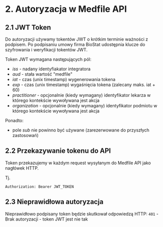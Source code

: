 # 2. Autoryzacja w Medfile API

## 2.1 JWT Token

Do autoryzacji używamy tokentów JWT o krótkim terminie ważności z podpisem.
Po podpisaniu umowy firma BioStat udostępnia klucze do szyfrowania i weryfikacji tokentów JWT.

Token JWT wymagana następujących pól:
- *iss* - nadany identyfiakator integratora
- *aud* - stała wartość "medfile"
- *iat* - czas (unix timestamp) wygenerowania tokena
- *exp* - czas (unix timestamp) wygaśnięcia tokena (zalecany maks. iat + 60)
- *practitioner* - opcjonalnie (kiedy wymagany) identyfikator lekarza w którego kontekście wywoływana jest akcja
- *organization* - opcjonalnie (kiedy wymagany) identyfikator podmiotu w którego kontekście wywoływana jest akcja

Ponadto:

- pole *sub* nie powinno być używane (zarezerwowane do przyszłych zastosowań)

## 2.2 Przekazywanie tokenu do API

Token przekazujemy w każdym request wysyłanym do Medfile API jako nagłówek HTTP.

Tj.

```
Authorization: Bearer JWT_TOKEN
```

## 2.3 Nieprawidłowa autoryzacja

Nieprawidłowo podpisany token będzie skutkował odpowiedzą HTTP: `401` - Brak autoryzacji - token JWT jest nie tak